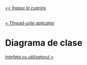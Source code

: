 ###### [<< Înapoi la cuprins](../Cuprins.md)
###### [< Thread-urile aplicației](02.%20Thread-urile%20aplicației.md)
# Diagrama de clase
###### [Intefața cu utilizatorul >](04.%20Interfața%20cu%20utilizatorul.md)
